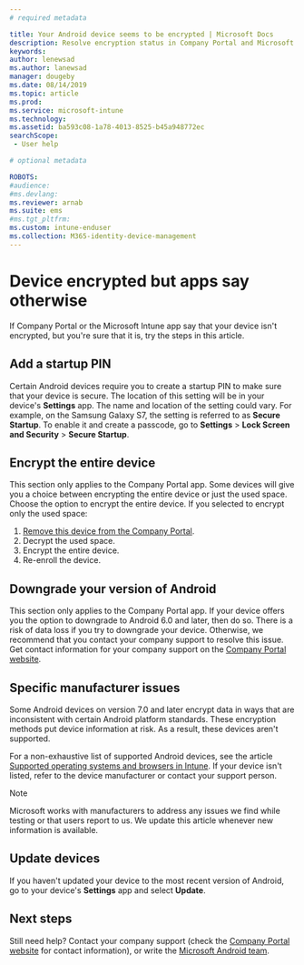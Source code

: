 ```yaml
---
# required metadata

title: Your Android device seems to be encrypted | Microsoft Docs
description: Resolve encryption status in Company Portal and Microsoft Intune app
keywords:
author: lenewsad
ms.author: lanewsad
manager: dougeby
ms.date: 08/14/2019
ms.topic: article
ms.prod:
ms.service: microsoft-intune
ms.technology:
ms.assetid: ba593c08-1a78-4013-8525-b45a948772ec
searchScope:
 - User help

# optional metadata

ROBOTS:  
#audience:
#ms.devlang:
ms.reviewer: arnab
ms.suite: ems
#ms.tgt_pltfrm:
ms.custom: intune-enduser
ms.collection: M365-identity-device-management
---
```



# Device encrypted but apps say otherwise

If Company Portal or the Microsoft Intune app say that your device isn't encrypted, but you're sure that it is, try the steps in this article.  

## Add a startup PIN

Certain Android devices require you to create a startup PIN to make sure that your device is secure. The location of this setting will be in your device's **Settings** app. The name and location of the setting could vary. For example, on the Samsung Galaxy S7,  the setting is referred to as **Secure Startup**. To enable it and create a passcode, go to **Settings** > **Lock Screen and Security** > **Secure Startup**.  

## Encrypt the entire device

This section only applies to the Company Portal app. Some devices will give you a choice between encrypting the entire device or just the used space. Choose the option to encrypt the entire device. If you selected to encrypt only the used space:

1. [Remove this device from the Company Portal](unenroll-your-device-from-intune-android.md).
2. Decrypt the used space.  
3. Encrypt the entire device.  
4. Re-enroll the device.  

## Downgrade your version of Android

This section only applies to the Company Portal app. If your device offers you the option to downgrade to Android 6.0 and later, then do so. There is a risk of data loss if you try to downgrade your device. Otherwise, we recommend that you contact your company support to resolve this issue. Get contact information for your company support on the [Company Portal website](https://go.microsoft.com/fwlink/?linkid=2010980).  

## Specific manufacturer issues

Some Android devices on version 7.0 and later encrypt data in ways that are inconsistent with certain Android platform standards. These encryption methods put device information at risk. As a result, these devices aren't supported.

For a non-exhaustive list of supported Android devices, see the article [Supported operating systems and browsers in Intune](supported-devices-browsers.md#supported-samsung-knox-standard-devices). If your device isn't listed, refer to the device manufacturer or contact your support person.

> [!Note]
> Microsoft works with manufacturers to address any issues we find while testing or that users report to us. We update this article whenever new information is available.

## Update devices

If you haven't updated your device to the most recent version of Android, go to your device's **Settings** app and select **Update**.  

## Next steps

Still need help? Contact your company support (check the [Company Portal website](https://go.microsoft.com/fwlink/?linkid=2010980) for contact information), or write the <a href="mailto:wintunedroidfbk@microsoft.com?subject=I'm having trouble with enrolling my Android device&body=Describe the issue you're experiencing here.">Microsoft Android team</a>.  
